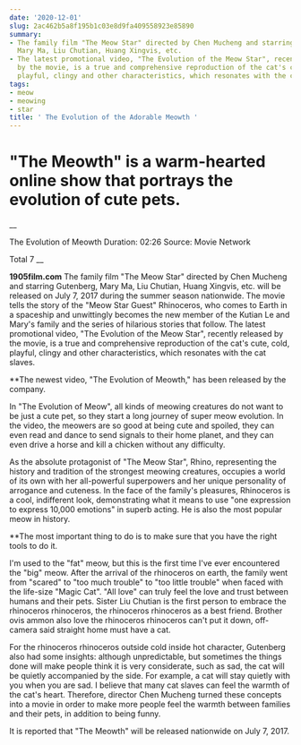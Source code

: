 ```yaml
---
date: '2020-12-01'
slug: 2ac462b5a8f195b1c03e8d9fa409558923e85890
summary:
- The family film "The Meow Star" directed by Chen Mucheng and starring Gutenberg,
  Mary Ma, Liu Chutian, Huang Xingvis, etc.
- The latest promotional video, "The Evolution of the Meow Star", recently released
  by the movie, is a true and comprehensive reproduction of the cat's cute, cold,
  playful, clingy and other characteristics, which resonates with the cat slaves.
tags:
- meow
- meowing
- star
title: ' The Evolution of the Adorable Meowth '
---
```


 # "The Meowth" is a warm-hearted online show that portrays the evolution of cute pets.

__

The Evolution of Meowth Duration: 02:26 Source: Movie Network

Total 7 __

**1905film.com**
The family film "The Meow Star" directed by Chen Mucheng and starring Gutenberg, Mary Ma, Liu Chutian, Huang Xingvis, etc. will be released on July 7, 2017 during the summer season nationwide. The movie tells the story of the "Meow Star Guest" Rhinoceros, who comes to Earth in a spaceship and unwittingly becomes the new member of the Kutian Le and Mary's family and the series of hilarious stories that follow. The latest promotional video, "The Evolution of the Meow Star", recently released by the movie, is a true and comprehensive reproduction of the cat's cute, cold, playful, clingy and other characteristics, which resonates with the cat slaves.  

  

 **The newest video, "The Evolution of Meowth," has been released by the company.

  

In "The Evolution of Meow", all kinds of meowing creatures do not want to be just a cute pet, so they start a long journey of super meow evolution. In the video, the meowers are so good at being cute and spoiled, they can even read and dance to send signals to their home planet, and they can even drive a horse and kill a chicken without any difficulty.

  

As the absolute protagonist of "The Meow Star", Rhino, representing the history and tradition of the strongest meowing creatures, occupies a world of its own with her all-powerful superpowers and her unique personality of arrogance and cuteness. In the face of the family's pleasures, Rhinoceros is a cool, indifferent look, demonstrating what it means to use "one expression to express 10,000 emotions" in superb acting. He is also the most popular meow in history.

  

 **The most important thing to do is to make sure that you have the right tools to do it.

  

I'm used to the "fat" meow, but this is the first time I've ever encountered the "big" meow. After the arrival of the rhinoceros on earth, the family went from "scared" to "too much trouble" to "too little trouble" when faced with the life-size "Magic Cat". "All love" can truly feel the love and trust between humans and their pets. Sister Liu Chutian is the first person to embrace the rhinoceros rhinoceros, the rhinoceros rhinoceros as a best friend. Brother ovis ammon also love the rhinoceros rhinoceros can't put it down, off-camera said straight home must have a cat.

  

For the rhinoceros rhinoceros outside cold inside hot character, Gutenberg also had some insights: although unpredictable, but sometimes the things done will make people think it is very considerate, such as sad, the cat will be quietly accompanied by the side. For example, a cat will stay quietly with you when you are sad. I believe that many cat slaves can feel the warmth of the cat's heart. Therefore, director Chen Mucheng turned these concepts into a movie in order to make more people feel the warmth between families and their pets, in addition to being funny.

  

It is reported that "The Meowth" will be released nationwide on July 7, 2017.

  

 
        